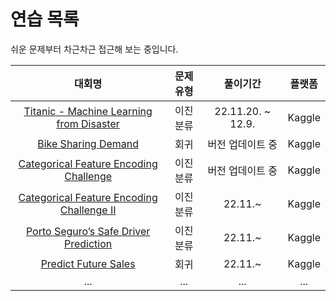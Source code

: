 # 연습 목록

쉬운 문제부터 차근차근 접근해 보는 중입니다.

|대회명|문제유형|풀이기간|플랫폼|
|:-:|:-:|:-:|:-:|
|[Titanic - Machine Learning from Disaster](https://www.kaggle.com/competitions/titanic)|이진분류|22.11.20. ~ 12.9.|Kaggle|
|[Bike Sharing Demand](https://www.kaggle.com/competitions/bike-sharing-demand)|회귀|버전 업데이트 중|Kaggle|
|[Categorical Feature Encoding Challenge](https://www.kaggle.com/c/cat-in-the-dat)|이진분류|버전 업데이트 중|Kaggle|
|[Categorical Feature Encoding Challenge II](https://www.kaggle.com/competitions/cat-in-the-dat-ii/code)|이진분류|22.11.~|Kaggle|
|[Porto Seguro’s Safe Driver Prediction](https://www.kaggle.com/c/porto-seguro-safe-driver-prediction)|이진분류|22.11.~|Kaggle|
|[Predict Future Sales](https://www.kaggle.com/c/competitive-data-science-predict-future-sales)|회귀|22.11.~|Kaggle|
|...|...|...|...|
